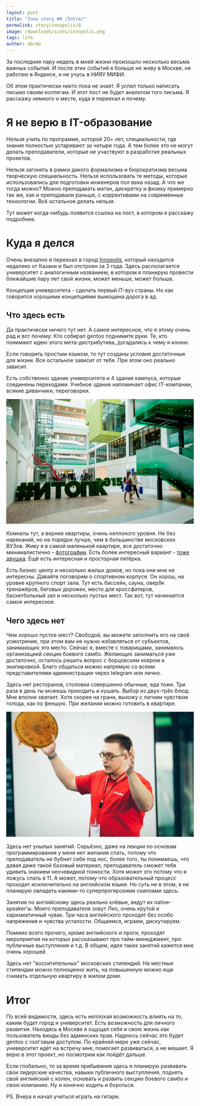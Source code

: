```yaml
---
layout: post
title: "Inno story #0 /Intro/"
permalink: story/innopolis/0
image: /downloads/icons/innopolis.png
tags: life
author: abcdw
---
```


За последние пару недель в моей жизни произошло несколько весьма важных
событий. И после этих событий я больше не живу в Москве, не работаю в Яндексе,
и не учусь в НИЯУ МИФИ.

Об этом практически никто пока не знает. Я успел только написать письмо своим
коллегам. И этот пост не будет аналогом того письма. Я расскажу немного о
месте, куда я переехал и почему.

# Я не верю в IT-образование

Нельзя учить по программе, которой 20+ лет, специальности, где знания полностью
устаревают за четыре года. А тем более это не могут делать преподаватели,
которые не участвуют в разработке реальных проектов.

Нельзя загонять в рамки дикого формализма и бюрократизма весьма творческую
специальность. Нельзя использовать те методы, которые использовались для
подготовки инженеров пол века назад. А что же тогда можно?
Можно преподавать матан, дискретку и физику примерно так же, как и преподавали
раньше, с коррективами на современные технологии. Всё остальное делать нельзя.

Тут может когда-нибудь появится ссылка на пост, в котором я расскажу
подробнее.

# Куда я делся

Очень внезапно я переехал в город [Innopolis][], который находится недалеко
от Казани и был отстроен за 3 года. Здесь располагается университет с
аналогичным названием, в котором я планирую провести ближайшие пару лет свой
жизни, может меньше, может больше.

Концепция университета - сделать первый IT-вуз страны.
Но как говорится хорошими концепциями вымощена дорога в ад.

## Что здесь есть

Да практически ничего тут нет. А самое интересное, что я этому очень рад и вот
почему:
Кто собирал gentoo поднимите руки. Те, кто понимают идею этого
мета-дистрибутива, догадались к чему я клоню.

Если говорить простым языком, то тут созданы условия достаточные для жизни.
Все остальное зависит от тебя. При этом оно реально зависит.

Есть собственно здание университета и 4 здания кампуса, которые соединены
переходами. Учебное здание напоминает офис IT-компании, всякие диванчики,
переговорки.

<div style="text-align: center">
    <img src="/downloads/innostory/inside01.jpg" alt="">
</div>

Комнаты тут, а вернее квартиры, очень неплохого уровня. Не без нареканий,
но на порядок лучше, чем в большинстве московских ВУЗов.
Живу я в самой маленькой квартире, все достаточно минималистично -
[фотографии][].
Есть более интересный вариант - [тоже двушка][]. Ещё есть интересная и
просторная пятёрка.

Есть бизнес центр и несколько жилых домов, но пока они мне не интересны.
Давайте поговорим о спортивном корпусе. Он хорош, на уровне крупного спорт
зала. Тут есть бассейн, сауна, овер9к тренажёров, беговых дорожек,
место для кроссфитеров, баскетбольный зал и несколько пустых мест.
Так вот, тут начинается самое интересное.


## Чего здесь нет

Чем хорошо пустое мест? Свободой, вы можете заполнить его на своё усмотрение,
при этом вам не нужно избавляться от субъектов, занимающих это место. Сейчас
я, вместе с товарищами, занимаюсь организацией секции боевого самбо. Желающих
заниматься уже достаточно, осталось решить вопрос с борцовским ковром и
экипировкой. Благо общаться можно напрямую со всеми представителями
администрации через telegram или лично.

Здесь нет ресторанов, столовки совершенно обычные, еда тоже. Три раза в день
ты можешь приходить и кушать. Выбор из двух-трёх блюд. Мне вполне хватает.
Хотя скорее на грани, выхожу с легким чувством голода, как по феншую.
При желании можно готовить в квартире.

<div style="text-align: center">
    <img src="/downloads/innostory/lection01.jpg" alt="">
</div>

Здесь нет унылых занятий. Серьёзно, даже на лекции по основам программирования
у меня нет желания спать, потому что преподаватель не бубнит себе под нос,
более того, ты понимаешь, что давая даже такой базовый материал, преподаватель
сможет тебя удивить знанием неочевидной тонкости. Хотя может это потому что
я ложусь спать в 11. А может, потому что образовательный процесс проходит
исключительно на английском языке. Но суть не в этом, я не планирую
овладеть какими-то суперпрогерскими скиллами здесь.

Занятия по английскому здесь реально клёвые, ведут их native-speaker'ы.
Моего преподавателя зовут Лео, очень крутой и харизматичный чувак. Три часа
английского проходят без особо напряжения и чувства усталости. Общаемся,
играем, дискутируем.

Помимо всего прочего, кроме английского и проги, проходят мероприятия на
которых рассказывают про тайм-менеджмент, про публичные выступления и т.д.
В общем, идея таких занятий кажется мне очень хорошей.

Здесь нет "восхитительных" московских стипендий. На местные стипендии можно
полноценно жить, на повышенную можно еще снимать отдельную квартиру в
жилом доме.

# Итог

По всей видимости, здесь есть неплохая возможность влиять на то, каким будет
город и университет. Есть возможность для личного развития.
Находясь в Москве я ощущал себя и свою жизнь как пользователь винды
без админских прав. Надеюсь сейчас это будет gentoo с root'овым доступом.
По крайней мере уже сейчас, университет идёт на встречу мне,
помогает развиваться, а не мешает. Я верю в этот проект, но посмотрим
как пойдёт дальше.

Если глобально, то за время прибывания здесь я планирую развивать свои
лидерские качества, навыки публичного выступления, поднять свой английский
с колен, основать и развить секцию боевого самбо и свою компанию.
Ну и конечно кодить и бороться.

PS. Вчера я начал учиться играть на гитаре.

[тоже двушка]:  https://vk.com/wall-56385969?offset=460&own=1&w=wall-56385969_568
[фотографии]:   https://yadi.sk/d/dkbFTdnViDo67
[innopolis]:    http://innopolis.ru/main/
